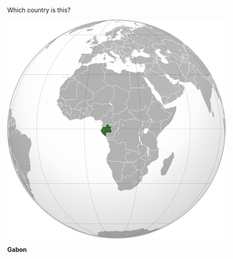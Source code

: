 Which country is this?

![Map of a country](images/Gabon_(orthographic_projection).svg)
<!--question-->
**Gabon**